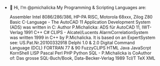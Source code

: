 - 👋 Hi, I’m @pmichalicka
My Programming & Scripting Languages are:

    Assembler Intel 8086/286/386, HP-PA RISC, Motorola 68xxx, Zilog Z80
    Basic
    C-Language - The AutoCAD 11 Application Development System (ADS) was written in C:
    Author P.Michalicka: ADS für AutoCAD 11, IWT-Verlag 1991
    C++
    C#
    CLIPS - Alcatel/Lucents AlarmCorrelationSystem was written 1999 in C++ by P.Michalicka.
    It is based on an ExpertSystem see: US.Pat.Nr.20100332918
    Delphi 1.0 & 2.0
    Digital Command Language (DCL)
    FORTRAN 77 & 90
    FuzzyCLIPS
    HTML
    Java
    JavaScrpt
    KornShell
    LISP
    Pascal
    Perl
    PHP
    Python
    SQL - P.Michalicka is CoAuthor of: Das grosse SQL-Buch/Book, Data-Becker-Verlag 1989
    Tcl/T
    TeX
    XML
<!---
pmichalicka/pmichalicka is a ✨ special ✨ repository because its `README.md` (this file) appears on your GitHub profile.
You can click the Preview link to take a look at your changes.
--->
